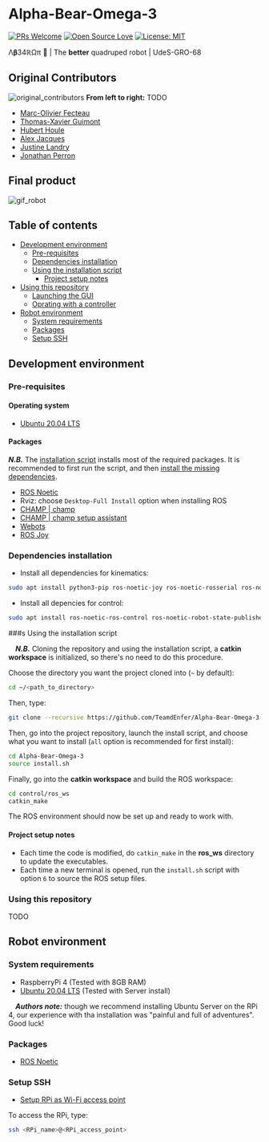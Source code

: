 # Alpha-Bear-Omega-3

[![PRs Welcome](https://img.shields.io/badge/PRs-welcome-brightgreen.svg?style=flat-square)](http://makeapullrequest.com) [![Open Source Love](https://badges.frapsoft.com/os/v1/open-source.png?v=103)](https://opensource.com/resources/what-open-source) [![License: MIT](https://img.shields.io/badge/License-MIT-yellow.svg)](https://opensource.org/licenses/MIT)

Λ𝛃34ℝΩπ 🐻 | The **better** quadruped robot | UdeS-GRO-68

## Original Contributors

![original_contributors](https://example.com)
**From left to right:** TODO

- [Marc-Olivier Fecteau](https://github.com/MarcOlivierFecteau)
- [Thomas-Xavier Guimont](https://github.com/Revixa1)
- [Hubert Houle](https://github.com/Hubert-Houle)
- [Alex Jacques](https://github.com/AlexJacquesUS)
- [Justine Landry](https://github.com/justinelandry2)
- [Jonathan Perron](https://github.com/JPerron774)

## Final product

![gif_robot](https://example.com)

## Table of contents

* [Development environment](#development-environment)
    * [Pre-requisites](#pre-requisites)
    * [Dependencies installation](#dependencies-installation)
    * [Using the installation script](#using-the-installation-script)
        * [Project setup notes](#project-setup-notes)
* [Using this repository](#using-this-repository)
    * [Launching the GUI]()
    * [Oprating with a controller]()
* [Robot environment](#robot-environment)
    * [System requirements](#system-requirements)
    * [Packages](#packages-1)
    * [Setup SSH](#setup-ssh)

## Development environment

### Pre-requisites

#### Operating system

- [Ubuntu 20.04 LTS](https://releases.ubuntu.com/focal/)

#### Packages

***N.B.*** The [installation script](#using-the-installation-script) installs most of the required packages. It is recommended to first run the script, and then [install the missing dependencies](#dependencies-installation).

- [ROS Noetic](http://wiki.ros.org/noetic/Installation/Ubuntu)
- Rviz: choose `Desktop-Full Install` option when installing ROS
- [CHAMP | champ](https://github.com/chvmp/champ)
- [CHAMP | champ setup assistant](https://github.com/chvmp/champ_setup_assistant)
- [Webots](https://cyberbotics.com/)
- [ROS Joy](http://wiki.ros.org/joystick_drivers)

### Dependencies installation

- Install all dependencies for kinematics:
```bash
sudo apt install python3-pip ros-noetic-joy ros-noetic-rosserial ros-noetic-rosserial-python ros-noetic-rosserial-arduino
```
- Install all depencies for control:
```bash
sudo apt install ros-noetic-ros-control ros-noetic-robot-state-publisher ros-noetic-control-msgs
```

###s Using the installation script

&emsp;***N.B.*** Cloning the repository and using the installation script, a **catkin workspace** is initialized, so there's no need to do this procedure.

Choose the directory you want the project cloned into (`~` by default):
```bash
cd ~/<path_to_directory>
```

Then, type:
```bash
git clone --recursive https://github.com/TeamdEnfer/Alpha-Bear-Omega-3.git
```
Then, go into the project repository, launch the install script, and choose what you want to install (`all` option is recommended for first install):
```bash
cd Alpha-Bear-Omega-3
source install.sh
```
Finally, go into the **catkin workspace** and build the ROS workspace:
```bash
cd control/ros_ws
catkin_make
```

The ROS environment should now be set up and ready to work with.

#### Project setup notes

- Each time the code is modified, do `catkin_make` in the **ros_ws** directory to update the executables.
- Each time a new terminal is opened, run the `install.sh` script with option `6` to source the ROS setup files.

### Using this repository

TODO

## Robot environment

### System requirements

- RaspberryPi 4 (Tested with 8GB RAM)
- [Ubuntu 20.04 LTS](https://releases.ubuntu.com/focal/) (Tested with Server install)

&emsp;***Authors note:*** though we recommend installing Ubuntu Server on the RPi 4, our experience with tha installation was "painful and full of adventures". Good luck!

### Packages

- [ROS Noetic](http://wiki.ros.org/noetic/Installation/Ubuntu)

### Setup SSH

- [Setup RPi as Wi-Fi access point](https://gist.github.com/ExtremeGTX/ea1d1c12dde8261b263ab2fead983dc8)

To access the RPi, type:
```bash
ssh <RPi_name>@<RPi_access_point>
```